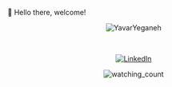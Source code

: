👋 Hello there, welcome!
<p align="center"> <img src="https://github-readme-stats.vercel.app/api?username=YavarYeganeh&show_icons=true" alt="YavarYeganeh" /></p>
<br>
<p align="center"> <a href="https://www.linkedin.com/in/yty/" target="_blank"><img src="https://img.shields.io/badge/LinkedIn-%230077B5.svg?&style=flat-square&logo=linkedin&logoColor=white" alt="LinkedIn"></a></p>
<p align="center"> <img src="https://komarev.com/ghpvc/?username=YavarYeganeh&color=brightgreen" alt="watching_count" /></p>
  <br>


  
  
<!---
<p align="center"> <img src="https://github-readme-stats.vercel.app/api/top-langs/?username=YavarYeganeh&hide=css,html,ejs&layout=compact" alt="YavarYeganeh" /> </p>
- 👀 I’m interested in ...
- 🌱 I’m currently learning ...
- 💞️ I’m looking to collaborate on ...
- 📫 How to reach me ...

YavarYeganeh/YavarYeganeh is a ✨ special ✨ repository because its `README.md` (this file) appears on your GitHub profile.
You can click the Preview link to take a look at your changes.
--->


